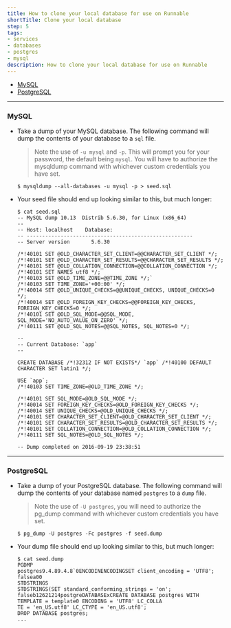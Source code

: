 ```yaml
---
title: How to clone your local database for use on Runnable
shortTitle: Clone your local database
step: 5
tags:
- services
- databases
- postgres
- mysql
description: How to clone your local database for use on Runnable
---
```


* [MySQL](#mysql)
* [PostgreSQL](#postgresql)

---

### MySQL
* Take a dump of your MySQL database. The following command will dump the contents of your database to a `sql` file.
  > Note the use of `-u mysql` and `-p`. This will prompt you for your password, the default being `mysql`.
  You will have to authorize the mysqldump command with whichever custom credentials you have set.

  ```
  $ mysqldump --all-databases -u mysql -p > seed.sql
  ```

* Your seed file should end up looking similar to this, but much longer:

  ```
  $ cat seed.sql
  -- MySQL dump 10.13  Distrib 5.6.30, for Linux (x86_64)
  --
  -- Host: localhost    Database:
  -- ------------------------------------------------------
  -- Server version       5.6.30

  /*!40101 SET @OLD_CHARACTER_SET_CLIENT=@@CHARACTER_SET_CLIENT */;
  /*!40101 SET @OLD_CHARACTER_SET_RESULTS=@@CHARACTER_SET_RESULTS */;
  /*!40101 SET @OLD_COLLATION_CONNECTION=@@COLLATION_CONNECTION */;
  /*!40101 SET NAMES utf8 */;
  /*!40103 SET @OLD_TIME_ZONE=@@TIME_ZONE */;`
  /*!40103 SET TIME_ZONE='+00:00' */;
  /*!40014 SET @OLD_UNIQUE_CHECKS=@@UNIQUE_CHECKS, UNIQUE_CHECKS=0 */;
  /*!40014 SET @OLD_FOREIGN_KEY_CHECKS=@@FOREIGN_KEY_CHECKS, FOREIGN_KEY_CHECKS=0 */;
  /*!40101 SET @OLD_SQL_MODE=@@SQL_MODE, SQL_MODE='NO_AUTO_VALUE_ON_ZERO' */;
  /*!40111 SET @OLD_SQL_NOTES=@@SQL_NOTES, SQL_NOTES=0 */;

  --
  -- Current Database: `app`
  --

  CREATE DATABASE /*!32312 IF NOT EXISTS*/ `app` /*!40100 DEFAULT CHARACTER SET latin1 */;

  USE `app`;
  /*!40103 SET TIME_ZONE=@OLD_TIME_ZONE */;

  /*!40101 SET SQL_MODE=@OLD_SQL_MODE */;
  /*!40014 SET FOREIGN_KEY_CHECKS=@OLD_FOREIGN_KEY_CHECKS */;
  /*!40014 SET UNIQUE_CHECKS=@OLD_UNIQUE_CHECKS */;
  /*!40101 SET CHARACTER_SET_CLIENT=@OLD_CHARACTER_SET_CLIENT */;
  /*!40101 SET CHARACTER_SET_RESULTS=@OLD_CHARACTER_SET_RESULTS */;
  /*!40101 SET COLLATION_CONNECTION=@OLD_COLLATION_CONNECTION */;
  /*!40111 SET SQL_NOTES=@OLD_SQL_NOTES */;

  -- Dump completed on 2016-09-19 23:38:51
  ```

---

### PostgreSQL
* Take a dump of your PostgreSQL database. The following command will dump the contents of your database named `postgres` to a `dump` file.
  > Note the use of `-U postgres`, you will need to authorize the pg_dump command with whichever custom credentials you have set.

  ```
  $ pg_dump -U postgres -Fc postgres -f seed.dump
  ```

* Your dump file should end up looking similar to this, but much longer:

  ```
  $ cat seed.dump
  PGDMP
  postgres9.4.89.4.8`0ENCODINENCODINGSET client_encoding = 'UTF8';
  falsea00
  STDSTRINGS
  STDSTRINGS(SET standard_conforming_strings = 'on';
  falseb12621214postgreDATABASExCREATE DATABASE postgres WITH TEMPLATE = template0 ENCODING = 'UTF8' LC_COLLA
  TE = 'en_US.utf8' LC_CTYPE = 'en_US.utf8';
  DROP DATABASE postgres;
  ...
  ```

